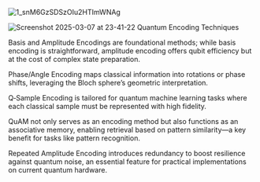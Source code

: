![1_snM6GzSDSzOIu2HTImWNAg](https://github.com/user-attachments/assets/94d8aa59-d0b4-43cf-91b2-ad3af90f49c8)

![Screenshot 2025-03-07 at 23-41-22 Quantum Encoding Techniques](https://github.com/user-attachments/assets/ae465825-9743-406b-b6ef-31e4cf6cae67)



Basis and Amplitude Encodings are foundational methods; while basis encoding is straightforward, amplitude encoding offers qubit efficiency but at the cost of complex state preparation.

Phase/Angle Encoding maps classical information into rotations or phase shifts, leveraging the Bloch sphere’s geometric interpretation.

Q‑Sample Encoding is tailored for quantum machine learning tasks where each classical sample must be represented with high fidelity.

QuAM not only serves as an encoding method but also functions as an associative memory, enabling retrieval based on pattern similarity—a key benefit for tasks like pattern recognition.

Repeated Amplitude Encoding introduces redundancy to boost resilience against quantum noise, an essential feature for practical implementations on current quantum hardware.
